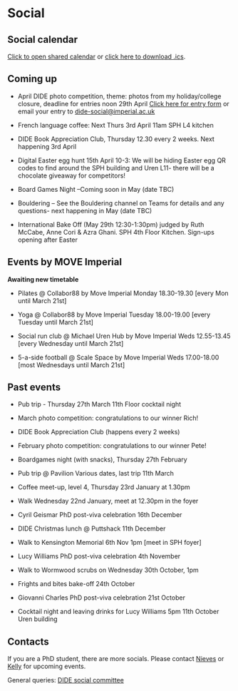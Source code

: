# Social

## Social calendar

[Click to open shared calendar](https://outlook.office365.com/owa/calendar/d3495141dd604a45b1a70bcec775574c@imperial.ac.uk/96f193142b4a41d9a6e4946634663c5817212224041536648077/calendar.html) or [click here to download .ics](https://outlook.office365.com/owa/calendar/d3495141dd604a45b1a70bcec775574c@imperial.ac.uk/96f193142b4a41d9a6e4946634663c5817212224041536648077/calendar.ics).

## Coming up

* April DIDE photo competition, theme: photos from my holiday/college closure, deadline for entries noon 29th April [Click here for entry form](https://forms.gle/tVEavFUxAJFEYCxN9) or email your entry to dide-social@imperial.ac.uk

* French language coffee: Next Thurs 3rd April 11am SPH L4 kitchen

* DIDE Book Appreciation Club,  Thursday 12.30 every 2 weeks. Next happening 3rd April

* Digital Easter egg hunt 15th April 10-3: We will be hiding Easter egg QR codes to find around the SPH building and Uren L11- there will be a chocolate giveaway for competitors!

* Board Games Night –Coming soon in May (date TBC)

* Bouldering – See the Bouldering channel on Teams for details and any questions- next happening in May (date TBC)

* International Bake Off (May 29th 12:30-1:30pm) judged by Ruth McCabe, Anne Cori & Azra Ghani. SPH 4th Floor Kitchen. Sign-ups opening after Easter 

## Events by MOVE Imperial

**Awaiting new timetable**

* Pilates @ Collabor88 by Move Imperial Monday 18.30-19.30 [every Mon until March 21st]

* Yoga @ Collabor88 by Move Imperial Tuesday 18.00-19.00 [every Tuesday until March 21st]

* Social run club @ Michael Uren Hub by Move Imperial Weds 12.55-13.45 [every Wednesday until March 21st]

* 5-a-side football @ Scale Space by Move Imperial Weds 17.00-18.00 [most Wednesdays until March 21st]


## Past events

* Pub trip - Thursday 27th March 11th Floor cocktail night

* March photo competition: congratulations to our winner Rich!

* DIDE Book Appreciation Club (happens every 2 weeks)

* February photo competition: congratulations to our winner Pete!

* Boardgames night (with snacks), Thursday 27th February

* Pub trip @ Pavilion Various dates, last trip 11th March
  
* Coffee meet-up, level 4, Thursday 23rd January at 1.30pm
  
* Walk Wednesday 22nd January, meet at 12.30pm in the foyer

* Cyril Geismar PhD post-viva celebration 16th December

* DIDE Christmas lunch @ Puttshack 11th December

* Walk to Kensington Memorial 6th Nov 1pm [meet in SPH foyer]

* Lucy Williams PhD post-viva celebration 4th November

* Walk to Wormwood scrubs on Wednesday 30th October, 1pm

* Frights and bites bake-off 24th October

* Giovanni Charles PhD post-viva celebration 21st October

* Cocktail night and leaving drinks for Lucy Williams
  5pm 11th October Uren building

## Contacts

If you are a PhD student, there are more socials. Please contact [Nieves](mailto:n.derqui-fernandez@imperial.ac.uk) or [Kelly](mailto:k.mccain22@imperial.ac.uk) for upcoming events.

General queries: [DIDE social committee](mailto:dide-social@imperial.ac.uk)
